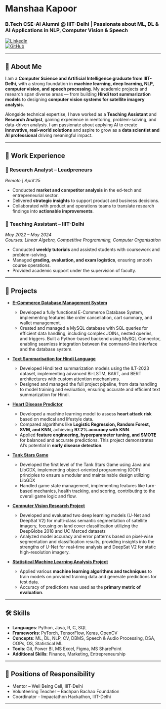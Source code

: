 # Manshaa Kapoor  
### B.Tech CSE-AI Alumni @ IIIT-Delhi | Passionate about ML, DL & AI Applications in NLP, Computer Vision & Speech  

[![LinkedIn](https://img.shields.io/badge/LinkedIn-manshaa--kapoor-blue?style=flat&logo=linkedin)](https://www.linkedin.com/in/manshaa-kapoor-82843a239)  
[![GitHub](https://img.shields.io/badge/GitHub-ManshaaKapoor-black?style=flat&logo=github)](https://github.com/ManshaaKapoor)    

---

## 📝 About Me  
I am a **Computer Science and Artificial Intelligence graduate from IIIT-Delhi**, with a strong foundation in **machine learning, deep learning, NLP, computer vision, and speech processing**.  My academic projects and research span diverse areas — from building **Hindi text summarization models** to designing **computer vision systems for satellite imagery analysis**.  

Alongside technical expertise, I have worked as a **Teaching Assistant** and **Research Analyst**, gaining experience in mentoring, problem-solving, and data-driven analysis.  I am passionate about applying AI to create **innovative, real-world solutions** and aspire to grow as a **data scientist and AI professional** driving meaningful impact.  

--- 

## 💼 Work Experience  

### 🔹 Research Analyst – Leadpreneurs  
*Remote | April'25*  
- Conducted **market and competitor analysis** in the ed-tech and entrepreneurial sector.  
- Delivered **strategic insights** to support product and business decisions.  
- Collaborated with product and operations teams to translate research findings into **actionable improvements**.  

### 🔹 Teaching Assistant – IIIT-Delhi  
*May 2022 – May 2024*  
*Courses: Linear Algebra, Competitive Programming, Computer Organisation*  
- Conducted **weekly tutorials** and assisted students with coursework and problem-solving.  
- Managed **grading, evaluation, and exam logistics**, ensuring smooth course operations.  
- Provided academic support under the supervision of faculty.  

---

## 🚀 Projects  

- **[E-Commerce Database Management System](https://github.com/ManshaaKapoor/E-commerce-Database-Management-System)**  
  - Developed a fully functional E-Commerce Database System, implementing features like order cancellation, cart summary, and wallet management.
  - Created and managed a MySQL database with SQL queries for efficient data handling, including complex JOINs, nested queries, and triggers. Built a Python-based backend using MySQL Connector, enabling seamless integration between the command-line interface and the database system.  

- **[Text Summarisation for Hindi Language](https://github.com/ManshaaKapoor/Text-Summarisation-for-Hindi-Language)**  
  - Developed Hindi text summarization models using the ILT-2023 dataset, implementing advanced Bi-LSTM, BART, and BERT architectures with custom attention mechanisms.
  - Designed and managed the full project pipeline, from data handling to model training and evaluation, ensuring accurate and efficient text summarization for Hindi.

- **[Heart Disease Predictor](https://github.com/ManshaaKapoor/Heart-Disease-Predictor)**  
  - Developed a machine learning model to assess **heart attack risk** based on medical and lifestyle data.  
  - Compared algorithms like **Logistic Regression, Random Forest, SVM, and KNN**, achieving **97.2% accuracy with KNN**.  
  - Applied **feature engineering, hyperparameter tuning, and SMOTE** for balanced and accurate predictions. This project demonstrates AI’s potential in **early disease detection**.  

- **[Tank Stars Game](#)**  
  - Developed the first level of the Tank Stars Game using Java and LibGDX, implementing object-oriented programming (OOP) principles to ensure a modular and maintainable   design utilizing LibGDX
  - Handled game state management, implementing features like turn-based mechanics, health tracking, and scoring, contributing to the overall game logic and flow.

- **[Computer Vision Research Project](https://github.com/ManshaaKapoor/Computer-Vision-Research-Project)**  
  - Developed and evaluated two deep learning models (U-Net and DeepSat V2) for multi-class semantic segmentation of satellite imagery, focusing on land cover classification utilizing the DeepGlobe 2018 and UC Merced datasets 
  - Analyzed model accuracy and error patterns based on pixel-wise segmentation and classification results, providing insights into the strengths of U-Net for real-time analysis and DeepSat V2 for static high-resolution imagery.
 
- **[Statistical Machine Learning Analysis Project](https://github.com/ManshaaKapoor/Statistical-Machine-Learning-Analysis-Project)**  
  - Applied various **machine learning algorithms and techniques** to train models on provided training data and generate predictions for test data.  
  - Accuracy of predictions was used as the **primary metric of evaluation**.
---

## 🛠️ Skills  

- **Languages**: Python, Java, R, C, SQL  
- **Frameworks**: PyTorch, TensorFlow, Keras, OpenCV  
- **Concepts**: ML, DL, NLP, CV, DBMS, Speech & Audio Processing, DSA, OOPs, OS, Statistical ML  
- **Tools**: Git, Power BI, MS Excel, Figma, MS SharePoint  
- **Additional Skills**: Finance, Marketing, Entrepreneurship  

---

## 🤝 Positions of Responsibility  

- Mentor – Well Being Cell, IIIT-Delhi  
- Volunteering Teacher – Bachpan Bachao Foundation  
- Coordinator – Impactathon Hackathon, IIIT-Delhi  

---

